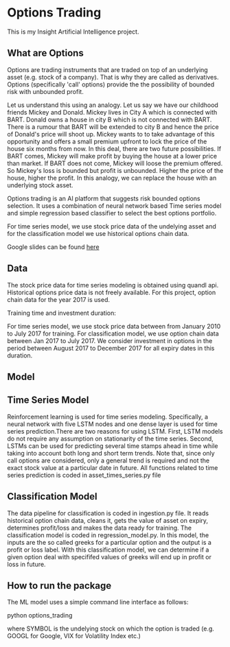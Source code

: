 # Options Trading

This is my Insight Artificial Intelligence project. 

## What are Options

Options are trading instruments that are traded on top of an underlying asset (e.g. stock of a company). That is why they are called as derivatives. Options (specifically 'call' options) provide the the possibility of bounded risk with unbounded profit.


Let us understand this using an analogy. Let us say we have our childhood friends Mickey and Donald. Mickey lives in City A which is connected with BART. Donald owns a house in city B which is not connected with BART. There is a rumour that BART will be extended to city B and hence the price of Donald's price will shoot up. Mickey wants to to take advantage of this opportunity and offers a small premium upfront to lock the price of the house six months from now. In this deal, there are two future possibilities. If BART comes, Mickey will make profit by buying the house at a lower price than market. If BART does not come, Mickey will loose the premium offered. So Mickey's loss is bounded but profit is unbounded. Higher the price of the house, higher the profit. In this analogy, we can replace the house with an underlying stock asset.

Options trading is an AI platform that suggests risk bounded options selection. It uses a combination of neural network based Time series model and simple regression based classifier to select the best options portfolio.

For time series model, we use stock price data of the undelying asset and for the classification model we use historical options chain data.

Google slides can be found [here](https://docs.google.com/presentation/d/1bubSDpVukkwkACXivLEY4nQMSzOSIPdzUTxachdkKQ4/edit#slide=id.g4302bf8b27_0_0)

## Data

The stock price data for time series modeling is obtained using quandl api. Historical options price data is not freely available. For this project, option chain data for the year 2017 is used.

Training time and investment duration:

For time series model, we use stock price data between from January 2010 to July 2017 for training. For classification model, we use option chain data between Jan 2017 to July 2017. We consider investment in options in the period between August 2017 to December 2017 for all expiry dates in this duration. 


## Model

## Time Series Model

Reinforcement learning is used for time series modeling. Specifically, a neural network with five LSTM nodes and one dense layer is used for time series prediction.There are two reasons for using LSTM. First, LSTM models do not require any assumption on stationarity of the time series. Second, LSTMs can be used for predicting several time stamps ahead in time while taking into account both long and short term trends.  Note that, since only call options are considered, only a general trend is required and not the exact stock value at a particular date in future. All functions related to time series prediction is coded in asset_times_series.py file

## Classification Model

The data pipeline for classification is coded in ingestion.py file. It reads historical option chain data, cleans it, gets the value of asset on expiry, determines profit/loss and makes the data ready for training. The classification model is coded in regression_model.py. In this model, the inputs are the so called greeks for a particular option and the output is a profit or loss label.  With this classification model, we can determine if a given option deal with specififed values of greeks will end up in profit or loss in future. 

## How to run the package

The ML model uses a simple command line interface as follows:

python options_trading <SYMBOL>

where SYMBOL is the undelying stock on which the option is traded (e.g. GOOGL for Google, VIX for Volatility Index etc.)
